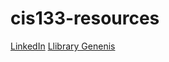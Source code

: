 # cis133-resources
[LinkedIn](https://www.linkedin.com/learning/topics/html)
[Llibrary Genenis](https://libgen.fun/book/index.php?md5=5FBEB925700A45939C043CAB836CB583)
